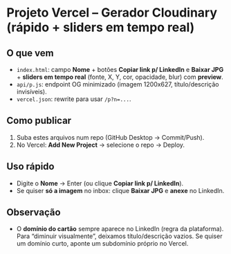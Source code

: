 # Projeto Vercel – Gerador Cloudinary (rápido + sliders em tempo real)

## O que vem
- `index.html`: campo **Nome** + botões **Copiar link p/ LinkedIn** e **Baixar JPG** + **sliders em tempo real** (fonte, X, Y, cor, opacidade, blur) com **preview**.
- `api/p.js`: endpoint OG minimizado (imagem 1200x627, título/descrição invisíveis).
- `vercel.json`: rewrite para usar `/p?n=...`.

## Como publicar
1) Suba estes arquivos num repo (GitHub Desktop → Commit/Push).
2) No Vercel: **Add New Project** → selecione o repo → Deploy.

## Uso rápido
- Digite o **Nome** → Enter (ou clique **Copiar link p/ LinkedIn**).
- Se quiser **só a imagem** no inbox: clique **Baixar JPG** e **anexe** no LinkedIn.

## Observação
- O **domínio do cartão** sempre aparece no LinkedIn (regra da plataforma). Para “diminuir visualmente”, deixamos título/descrição vazios. Se quiser um domínio curto, aponte um subdomínio próprio no Vercel.
